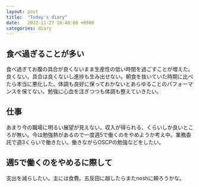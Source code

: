 ```yaml
---
layout: post
title:  "Today's diary"
date:   2022-11-27 18:40:00 +0900
categories: diary
---
```


## 食べ過ぎることが多い
食べ過ぎてお腹の具合が良くないまま生産性の低い時間を過ごすことが増えた。良くない。具合は良くないし進捗も生み出せない。朝食を抜いていた時期に比べたら本当に悪化した。体調も良好に保っておかないとあらゆることのパフォーマンスを保てない。勉強に心血を注ぎつつも体調も整えていきたい。

## 仕事
あまり今の職場に明るい展望が見えない。収入が得られる、くらいしか良いところが無い。今は勉強熱があるので一度週5で働くのをやめようか考え中。業務委託で週3くらいで働きたい。働きながらOSCPの勉強などをしたい。

## 週5で働くのをやめるに際して
支出を減らしたい。主には食費。五反田に越したらまたnoshに頼ろうかな。
